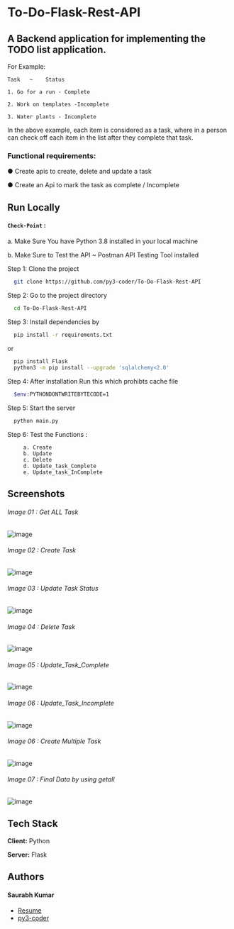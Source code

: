 
# To-Do-Flask-Rest-API

## A Backend application for implementing the TODO list application.

For Example: 

    Task   ~    Status

    1. Go for a run - Complete

    2. Work on templates -Incomplete

    3. Water plants - Incomplete

In the above example, each item is considered as a task, where in a person can check off each item in the list after they complete that task.

### Functional requirements:

● Create apis to create, delete and update a task

● Create an Api to mark the task as complete / Incomplete




## Run Locally

#### `Check-Point` :
  a. Make Sure You have Python 3.8 installed in your local machine

  b. Make Sure to Test the API ~ Postman API Testing Tool installed


Step 1: Clone the project

```bash
  git clone https://github.com/py3-coder/To-Do-Flask-Rest-API
```

Step 2: Go to the project directory

```bash
  cd To-Do-Flask-Rest-API
```

Step 3: Install dependencies by 

```bash
  pip install -r requirements.txt
```

or

```bash
  pip install Flask
  python3 -m pip install --upgrade 'sqlalchemy<2.0'
```
Step 4: After installation Run this which prohibts cache file

```bash
  $env:PYTHONDONTWRITEBYTECODE=1  
```

Step 5: Start the server

```bash
  python main.py
```

Step 6: Test the Functions :
 
         a. Create 
         b. Update
         c. Delete
         d. Update_task_Complete
         e. Update_task_InComplete 



## Screenshots 

###### Image 01 : Get ALL Task
![image](https://user-images.githubusercontent.com/54509629/219830119-57581430-4280-4711-86e7-c57d05149098.png)

###### Image 02 : Create Task 
![image](https://user-images.githubusercontent.com/54509629/219830194-ce5db72e-33cb-4104-b480-a7014f6061bb.png)

###### Image 03 : Update Task Status 
![image](https://user-images.githubusercontent.com/54509629/219830315-aa25705f-4af3-400b-bdbb-0facdc17a4a4.png)

###### Image 04 : Delete Task 
![image](https://user-images.githubusercontent.com/54509629/219830361-416bf696-266f-4e29-854d-82e2fce094fd.png)

###### Image 05 : Update_Task_Complete
![image](https://user-images.githubusercontent.com/54509629/219830404-2623ad68-786b-4705-a37a-543cc9bd456d.png)

###### Image 06 : Update_Task_Incomplete
![image](https://user-images.githubusercontent.com/54509629/219830481-2500e49d-c9c4-4321-8f50-36bcbcdbc548.png)

###### Image 06 : Create Multiple Task
![image](https://user-images.githubusercontent.com/54509629/219830528-fb169f16-3b05-4026-83fc-9dd63db0202e.png)


###### Image 07 : Final Data by using getall
![image](https://user-images.githubusercontent.com/54509629/219830578-bf7731b3-1417-4d51-a3f3-ae88a7a011d2.png)




## Tech Stack

**Client:** Python

**Server:** Flask 


## Authors

#### Saurabh Kumar
- [Resume](https://drive.google.com/file/d/1IVS-E_wNaUecqiVlsEOZWiotnNtUEkCz/view?usp=share_link)
- [py3-coder](https://www.github.com/py3-coder)


